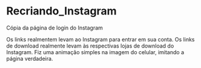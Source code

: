 # Recriando_Instagram
Cópia da página de login do Instagram

Os links realmentem levam ao Instagram para entrar em sua conta.
Os links de download realmente levam às respectivas lojas de download do Instagram.
Fiz uma animação simples na imagem do celular, imitando a página verdadeira.

